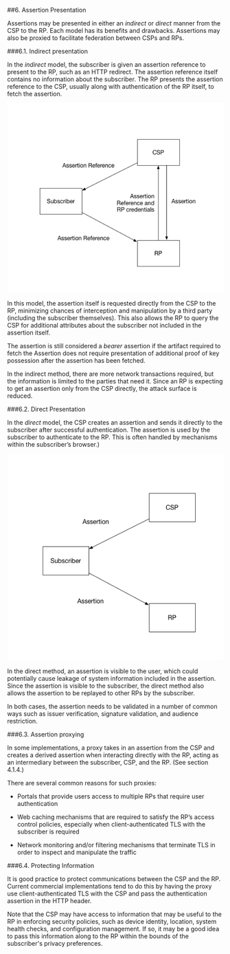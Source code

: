 ##6. Assertion Presentation

Assertions may be presented in either an *indirect* or *direct* manner from the CSP to the RP. Each model has its benefits and drawbacks. Assertions may also be proxied to facilitate federation between CSPs and RPs.

###6.1. Indirect presentation

In the *indirect* model, the subscriber is given an assertion reference to present to the RP, such as an HTTP redirect. The assertion reference itself contains no information about the subscriber. The RP presents the assertion reference to the CSP, usually along with authentication of the RP itself, to fetch the assertion. 

![Figure 1: Indirect presentation](media/indirect.png)

In this model, the assertion itself is requested directly from the CSP to the RP, minimizing chances of interception and manipulation by a third party (including the subscriber themselves). This also allows the RP to query the CSP for additional attributes about the subscriber not included in the assertion itself.

The assertion is still considered a *bearer* assertion if the artifact required to fetch the Assertion does not require presentation of additional proof of key possession after the assertion has been fetched.

In the indirect method, there are more network transactions required, but the information is limited to the parties that need it. Since an RP is expecting to get an assertion only from the CSP directly, the attack surface is reduced.


###6.2. Direct Presentation

In the *direct* model, the CSP creates an assertion and sends it directly to the subscriber after successful authentication. The assertion is used by the subscriber to authenticate to the RP. This is often handled by mechanisms within the subscriber’s browser.) 

![Figure 2: Direct presentation](media/direct.png)

In the direct method, an assertion is visible to the user, which could potentially cause leakage of system information included in the assertion. Since the assertion is visible to the subscriber, the direct method also allows the assertion to be replayed to other RPs by the subscriber. 

In both cases, the assertion needs to be validated in a number of common ways such as issuer verification, signature validation, and audience restriction.

###6.3. Assertion proxying

In some implementations, a proxy takes in an assertion from the CSP  and creates a derived assertion when interacting directly with the RP, acting as an intermediary between the subscriber, CSP, and the RP. (See section 4.1.4.)

There are several common reasons for such proxies:

- Portals that provide users access to multiple RPs that require user authentication

- Web caching mechanisms that are required to satisfy the RP’s access control policies, especially when client-authenticated TLS with the subscriber is required

- Network monitoring and/or filtering mechanisms that terminate TLS in order to inspect and manipulate the traffic

###6.4. Protecting Information

It is good practice to protect communications between the CSP and the RP. Current commercial implementations tend to do this by having the proxy use client-authenticated TLS with the CSP and pass the authentication assertion in the HTTP header.

Note that the CSP may have access to information that may be useful to the RP in enforcing security policies, such as device identity, location, system health checks, and configuration management. If so, it may be a good idea to pass this information along to the RP within the bounds of the subscriber's privacy preferences.


